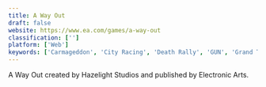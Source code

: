 ```yaml
---
title: A Way Out
draft: false 
website: https://www.ea.com/games/a-way-out
classification: ['']
platform: ['Web']
keywords: ['Carmageddon', 'City Racing', 'Death Rally', 'GUN', 'Grand Theft Auto', 'Life Is Strange', 'Overwatch', 'Prototype', 'The Walking Dead', 'Thief', 'TrackMania', 'Watch Dogs']
---
```

A Way Out created by Hazelight Studios and published by Electronic Arts.